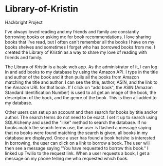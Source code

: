 Library-of-Kristin
==================

Hackbright Project

I've always loved reading and my friends and family are constantly borrowing books or asking me for book recommendations.
I love sharing books that I've read, but I often can't remember all the books I have on my books shelves and sometimes I
forget who has borrowed books from me.  I created the Library of Kristin as a way to share my love of reading with friends
and family.

The Library of Kristin is a basic web app.  As the administrator of it, I can log in and add books to my database by using
the Amazon API.  I type in the title and author of the book and it then pulls all the books from Amazon matching the 
title and author.  I can see the title, author, ASIN, and the link to the Amazon URL for that book.  If I click on 
"add book", the ASIN (Amazon Standard Identification Number) is used to all get an image of the book, the description of
the book, and the genre of the book.  This is then all added to my database.

Other users can set up an account and then search for books by title and/or author.  The search terms do not need to be
exact.  I set it up to search using SQLAlchemy and used the "ilike" method to search the database.  If no books match
the search terms use, the user is flashed a message saying that no books were found matching the search 
is given, all books in my database are displayed.  Once a user has found a book he/she is interested in borrowing, the user
can click on a link to borrow a book.  The user will then see a message saying "You have requested to borrow this book."
I linked up Twilio to the request link.  When a user requests a book, I get a message on my phone telling me who requested
which book.
